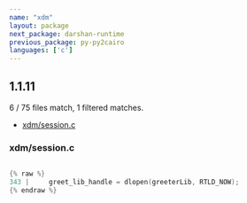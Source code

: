 ```yaml
---
name: "xdm"
layout: package
next_package: darshan-runtime
previous_package: py-py2cairo
languages: ['c']
---
```

## 1.1.11
6 / 75 files match, 1 filtered matches.

 - [xdm/session.c](#xdmsessionc)

### xdm/session.c

```c

{% raw %}
343 |     greet_lib_handle = dlopen(greeterLib, RTLD_NOW);
{% endraw %}

```